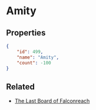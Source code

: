 # Amity

<no description available>

## Properties

```json
{
    "id": 499,
    "name": "Amity",
    "count": -100
}
```

## Related

- [The Last Board of Falconreach](../items/762-the-last-board-of-falconreach.md)

